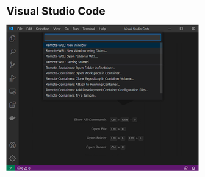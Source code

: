 # Visual Studio Code

<p float="left">
  <img src="images/wsl_start_vsc_disrtibution_new_window.png" width="640" />
</p>
